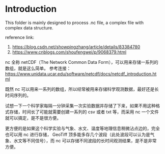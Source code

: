 # Introduction
This folder is mainly designed to process .nc file, a complex file with complex data structure.

reference link:
1. https://blog.csdn.net/showpingzhang/article/details/83384780
2. https://www.cnblogs.com/shoufengwei/p/9068379.html

nc 全称 netCDF（The Network Common Data Form），可以用来存储一系列的数组，就是这么简单。
参考连接：https://www.unidata.ucar.edu/software/netcdf/docs/netcdf_introduction.html

既然 nc 可以用来一系列的数组，所以经常被用来存储科学观测数据，最好还是长时间序列的。

试想一下一个科学家每隔一分钟采集一次实验数据并存储了下来，如果不用这种格式存储，时间长了可能就需要创建一系列的 csv 或者 txt 等，而采用 nc 一个文件就可以搞定，是不是很方便。

更方便的是如果这个科学实验与气象、水文、温度等地理信息稍微沾点边的，完全也可以用 nc 进行存储， GeoTiff 顶多能多存几个波段（此处波段可以认为是气象、水文等不同信号），而 nc 可以存储不同波段的长时间观测结果，是不是非常方便。
